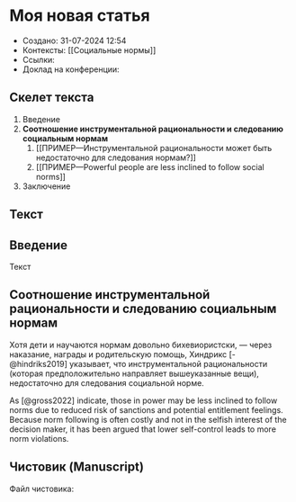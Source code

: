 # Моя новая статья
- Создано: 31-07-2024 12:54
- Контексты: [[Социальные нормы]]
- Ссылки:
- Доклад на конференции:
## Скелет текста
1. Введение
2. **Соотношение инструментальной рациональности и следованию социальным нормам**
	1. [[ПРИМЕР—Инструментальной рациональности может быть недостаточно для следования нормам?]]
	2. [[ПРИМЕР—Powerful people are less inclined to follow social norms]]
3. Заключение
## Текст
## Введение

Текст

## Соотношение инструментальной рациональности и следованию социальным нормам

Хотя дети и научаются нормам довольно бихевиористски, — через наказание, награды и родительскую помощь, Хиндрикс [-@hindriks2019] указывает, что инструментальной рациональности (которая предположительно направляет вышеуказанные вещи), недостаточно для следования социальной норме.

As [@gross2022] indicate, those in power may be less inclined to follow norms due to reduced risk of sanctions and potential entitlement feelings. Because norm following is often costly and not in the selfish interest of the decision maker, it has been argued that lower self-control leads to more norm violations.

## Чистовик (Manuscript)

Файл чистовика:
